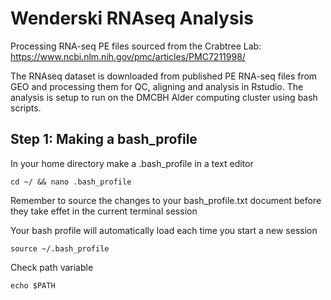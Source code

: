 # Wenderski RNAseq Analysis

Processing RNA-seq PE files sourced from the Crabtree Lab: https://www.ncbi.nlm.nih.gov/pmc/articles/PMC7211998/

The RNAseq dataset is downloaded from published PE RNA-seq files from GEO and processing them for QC, aligning and analysis in Rstudio. The analysis is setup to run on the DMCBH Alder computing cluster using bash scripts.

## Step 1: Making a bash_profile

In your home directory make a .bash_profile in a text editor

```
cd ~/ && nano .bash_profile
```
Remember to source the changes to your bash_profile.txt document before they take effet in the current terminal session

Your bash profile will automatically load each time you start a new session

```
source ~/.bash_profile
```

Check path variable

```
echo $PATH
```
